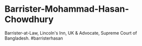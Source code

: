 # Barrister-Mohammad-Hasan-Chowdhury
Barrister-at-Law, Lincoln's Inn, UK &amp; Advocate, Supreme Court of Bangladesh. #barristerhasan
